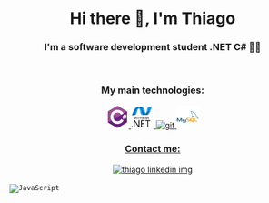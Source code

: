 <h1 align="center">Hi there 👋, I'm Thiago</h1>
<h3 align="center">I'm a software development student .NET C# 👨‍💻</h3>

</br>


<h3 align="center">My main technologies:</h3>
<p align="center"> <a href="https://www.w3schools.com/cs/" target="_blank" rel="noreferrer"> <img src="https://raw.githubusercontent.com/devicons/devicon/master/icons/csharp/csharp-original.svg" alt="csharp" width="40" height="40"/> </a> <a href="https://dotnet.microsoft.com/" target="_blank" rel="noreferrer"> <img src="https://raw.githubusercontent.com/devicons/devicon/master/icons/dot-net/dot-net-original-wordmark.svg" alt="dotnet" width="40" height="40"/> </a> <a href="https://git-scm.com/" target="_blank" rel="noreferrer"> <img src="https://www.vectorlogo.zone/logos/git-scm/git-scm-icon.svg" alt="git" width="40" height="40"/> </a> <a href="https://www.mysql.com/" target="_blank" rel="noreferrer"><img src="https://raw.githubusercontent.com/devicons/devicon/master/icons/mysql/mysql-original-wordmark.svg" alt="mysql" width="40" height="40"/> </p>
 

<h3 align="center">Contact me:</h3>

<p align="center">
<a href="https://www.linkedin.com/in/thiago-maciel-soares-738913235/" target="_blank"><img align="center" src="https://raw.githubusercontent.com/rahuldkjain/github-profile-readme-generator/master/src/images/icons/Social/linked-in-alt.svg" alt="thiago linkedin img" height="30" width="40" /></a>

<code><img height="50" src="[./icons_tecnologias/javascript-svgrepo-com.svg](https://www.linkedin.com/in/thiago-maciel-soares-738913235/)https://www.linkedin.com/in/thiago-maciel-soares-738913235/" alt="JavaScript" title="JavaScript/EcmaScript" /></code>
